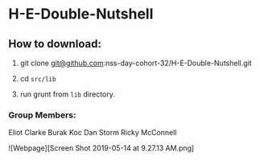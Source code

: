 # H-E-Double-Nutshell

## How to download:

1. git clone git@github.com:nss-day-cohort-32/H-E-Double-Nutshell.git

2. cd ```src/lib```

3. run grunt from ```lib``` directory.

### Group Members:

Eliot Clarke
Burak Koc
Dan Storm
Ricky McConnell

![Webpage][Screen Shot 2019-05-14 at 9.27.13 AM.png]
